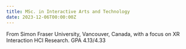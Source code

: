 ```yaml
---
title: MSc. in Interactive Arts and Technology
date: 2023-12-06T00:00:00Z
---
```


From Simon Fraser University, Vancouver, Canada, with a focus on XR Interaction HCI Research. GPA 4.13/4.33 